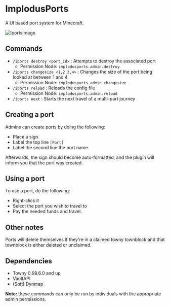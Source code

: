 # ImplodusPorts

A UI based port system for Minecraft.

![IportsImage](https://github.com/Xavbeat03/ImplodusPorts/assets/58835993/d82ed2ca-bd55-4606-ac2f-b6986c15917a)


## Commands

* ```/iports destroy <port_id>``` : Attempts to destroy the associated port
  * Permission Node: ```implodusports.admin.destroy``` 
* ```/iports changesize <1,2,3,4>``` : Changes the size of the port being looked at between 1 and 4
  * Permission Node: ```implodusports.admin.changesize``` 
* ```/iports reload``` : Reloads the config file
  * Permission Node: ```implodusports.admin.reload```
* ```/iports next``` : Starts the next travel of a multi-part journey 

## Creating a port

Admins can create ports by doing the following:
* Place a sign
* Label the top line ```[Port]```
* Label the second line the port name

Afterwards, the sign should become auto-formatted, and the plugin will inform you that the port was created.

## Using a port

To use a port, do the following:
* Right-click it
* Select the port you wish to travel to
* Pay the needed funds and travel.

## Other notes
Ports will delete themselves if they're in a claimed towny townblock and that townblock is either deleted or unclaimed.

## Dependencies

* Towny 0.98.6.0 and up
* VaultAPI
* (Soft) Dynmap

**Note:** these commands can only be run by individuals with the appropriate admin permissions.
